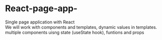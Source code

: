 # React-page-app-
Single page application with React  
We will work with components and templates, dynamic values in templates. 
multiple components 
uisng state (useState hook), funtions and props 
